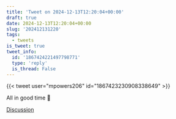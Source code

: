 ```yaml
---
title: 'Tweet on 2024-12-13T12:20:04+00:00'
draft: true
date: 2024-12-13T12:20:04+00:00
slug: '202412131220'
tags:
  - tweets
is_tweet: true
tweet_info:
  id: '1867424221497798771'
  type: 'reply'
  is_thread: False
---
```




{{< tweet user="mpowers206" id="1867423230908338649" >}}

All in good time 🙂

[Discussion](https://x.com/sytelus/status/1867424221497798771)
